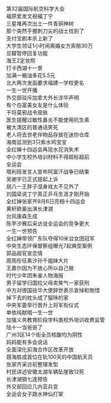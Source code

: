 第32届国际航空科学大会  
福原爱发文祝福丁宁  
三星堆再次出土一件青铜神树  
那个突然手握刺刀尖的战士找到了  
支付宝剧本杀上新了  
大学生领证1小时闹离婚女方索赔30万  
豆瓣暂停回复功能  
海王2定妆照  
打卡西湖十一景  
加满一箱油多花5.5元  
北大两次发函要求福建一学校更名  
一生一世开播  
外交部驳斥加拿大外长涉华声明  
有个白富美女友是什么体验  
干将莫邪战令皮肤  
医生提醒过敏性鼻炎不能使用抗生素  
被大湾区的普通话笑死  
老人将去世老伴物品存放在迷你仓库  
海南监测到3只紫水鸡宝宝  
全红婵十四运会再现水花消失术  
中小学生校外培训材料不得超标超前  
全运会  
塔利班发言人宣布阿富汗战争已结束  
吴谢宇已正式提起上诉  
胡八一王胖子湿身戏太不见外了  
刘国梁说丁宁真正乒乓生涯才刚开始  
全红婵张家齐9月6日亮相十四运会  
黄轩欧豪出演长津湖  
台风康森生成  
陈芋汐赛后采访说全运会的竞争更大  
一生一世预告  
全红婵带领广东队夺得10米台女团冠军  
中央生态环保督察组曝光7起典型案例  
郭品超官宣恋情  
周雨彤任素汐孙千姐妹大片  
王嘉尔因为不放心所以自己做  
时代少年团朱雀人物海报  
男子留学归国拉父母卖笑气一家获刑  
中方对德国驻华大使辞世表示哀悼和惋惜  
掉下去的枕头成了猫咪的家  
中央军委举行晋升上将军衔仪式  
单依纯献唱一生一世  
加强义务教育阶段学科类校外培训收费监管  
陆十一当爸爸了  
广州3区14个街全员核酸均为阴性  
妈妈能有多会说话  
全面深化前海合作区改革开放  
聂海胜成首位在轨100天的中国航天员  
张家齐采访前整理发型  
村民讲述安徽太湖车辆坠崖致12死  
长津湖钢七连预告  
外交部回应几内亚兵变  
全运会女子跳水神仙打架  
